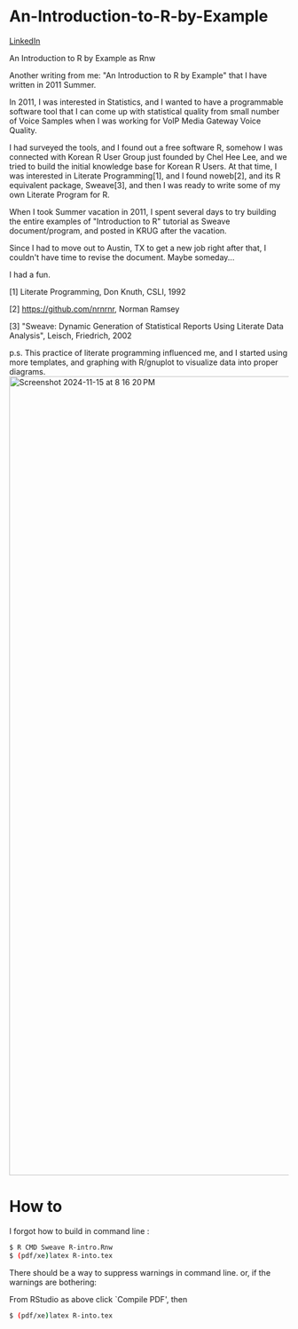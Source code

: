 # An-Introduction-to-R-by-Example
[LinkedIn](https://www.linkedin.com/posts/seung-yeop-yang_an-introduction-to-r-by-example-activity-7263360725224435712-ALJF?utm_source=share&utm_medium=member_desktop)

An Introduction to R by Example as Rnw

Another writing from me: "An Introduction to R by Example" that I have written in 2011 Summer. 

In 2011, I was interested in Statistics, and I wanted to have a programmable software tool that I can come up with statistical quality from small number of Voice Samples when I was working for VoIP Media Gateway Voice Quality.

I had surveyed the tools, and I found out a free software R, somehow I was connected with Korean R User Group just founded by Chel Hee Lee, and we tried to build the initial knowledge base for Korean R Users. At that time, I was interested in Literate Programming[1], and I found noweb[2], and its R equivalent package, Sweave[3], and then I was ready to write some of my own Literate Program for R.

When I took Summer vacation in 2011, I spent several days to try building the entire examples of "Introduction to R" tutorial as Sweave document/program, and posted in KRUG after the vacation.

Since I had to move out to Austin, TX to get a new job right after that, I couldn't have time to revise the document. Maybe someday...

I had a fun.

[1] Literate Programming, Don Knuth, CSLI, 1992

[2] https://github.com/nrnrnr, Norman Ramsey

[3] "Sweave: Dynamic Generation of Statistical Reports Using Literate Data Analysis", Leisch, Friedrich, 2002

p.s. This practice of literate programming influenced me, and I started using more templates, and graphing with R/gnuplot to visualize data into proper diagrams. 
<img width="1440" alt="Screenshot 2024-11-15 at 8 16 20 PM" src="https://github.com/user-attachments/assets/757726de-d028-4efe-a6c3-83db3c048058">

# How to 
I forgot how to build in command line :
```bash
$ R CMD Sweave R-intro.Rnw
$ (pdf/xe)latex R-into.tex
```
There should be a way to suppress warnings in command line.
or, if the warnings are bothering:

From RStudio as above click `Compile PDF', then
```bash
$ (pdf/xe)latex R-into.tex
```
